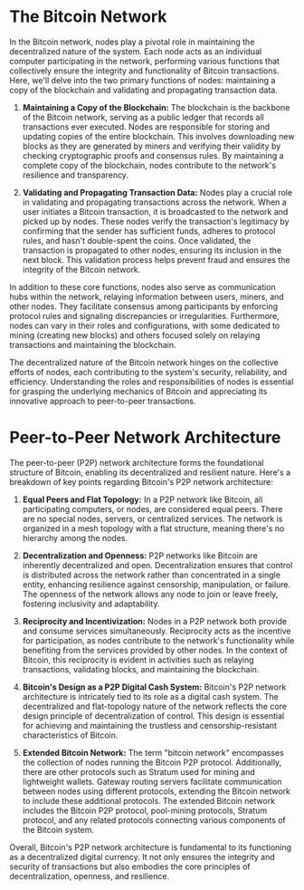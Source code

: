 # The Bitcoin Network

In the Bitcoin network, nodes play a pivotal role in maintaining the decentralized nature of the system. Each node acts as an individual computer participating in the network, performing various functions that collectively ensure the integrity and functionality of Bitcoin transactions. Here, we'll delve into the two primary functions of nodes: maintaining a copy of the blockchain and validating and propagating transaction data.

1. **Maintaining a Copy of the Blockchain:**
   The blockchain is the backbone of the Bitcoin network, serving as a public ledger that records all transactions ever executed. Nodes are responsible for storing and updating copies of the entire blockchain. This involves downloading new blocks as they are generated by miners and verifying their validity by checking cryptographic proofs and consensus rules. By maintaining a complete copy of the blockchain, nodes contribute to the network's resilience and transparency.

2. **Validating and Propagating Transaction Data:**
   Nodes play a crucial role in validating and propagating transactions across the network. When a user initiates a Bitcoin transaction, it is broadcasted to the network and picked up by nodes. These nodes verify the transaction's legitimacy by confirming that the sender has sufficient funds, adheres to protocol rules, and hasn't double-spent the coins. Once validated, the transaction is propagated to other nodes, ensuring its inclusion in the next block. This validation process helps prevent fraud and ensures the integrity of the Bitcoin network.

In addition to these core functions, nodes also serve as communication hubs within the network, relaying information between users, miners, and other nodes. They facilitate consensus among participants by enforcing protocol rules and signaling discrepancies or irregularities. Furthermore, nodes can vary in their roles and configurations, with some dedicated to mining (creating new blocks) and others focused solely on relaying transactions and maintaining the blockchain.

The decentralized nature of the Bitcoin network hinges on the collective efforts of nodes, each contributing to the system's security, reliability, and efficiency. Understanding the roles and responsibilities of nodes is essential for grasping the underlying mechanics of Bitcoin and appreciating its innovative approach to peer-to-peer transactions.

# Peer-to-Peer Network Architecture
The peer-to-peer (P2P) network architecture forms the foundational structure of Bitcoin, enabling its decentralized and resilient nature. Here's a breakdown of key points regarding Bitcoin's P2P network architecture:

1. **Equal Peers and Flat Topology:**
   In a P2P network like Bitcoin, all participating computers, or nodes, are considered equal peers. There are no special nodes, servers, or centralized services. The network is organized in a mesh topology with a flat structure, meaning there's no hierarchy among the nodes.

2. **Decentralization and Openness:**
   P2P networks like Bitcoin are inherently decentralized and open. Decentralization ensures that control is distributed across the network rather than concentrated in a single entity, enhancing resilience against censorship, manipulation, or failure. The openness of the network allows any node to join or leave freely, fostering inclusivity and adaptability.

3. **Reciprocity and Incentivization:**
   Nodes in a P2P network both provide and consume services simultaneously. Reciprocity acts as the incentive for participation, as nodes contribute to the network's functionality while benefiting from the services provided by other nodes. In the context of Bitcoin, this reciprocity is evident in activities such as relaying transactions, validating blocks, and maintaining the blockchain.

4. **Bitcoin's Design as a P2P Digital Cash System:**
   Bitcoin's P2P network architecture is intricately tied to its role as a digital cash system. The decentralized and flat-topology nature of the network reflects the core design principle of decentralization of control. This design is essential for achieving and maintaining the trustless and censorship-resistant characteristics of Bitcoin.

5. **Extended Bitcoin Network:**
   The term "bitcoin network" encompasses the collection of nodes running the Bitcoin P2P protocol. Additionally, there are other protocols such as Stratum used for mining and lightweight wallets. Gateway routing servers facilitate communication between nodes using different protocols, extending the Bitcoin network to include these additional protocols. The extended Bitcoin network includes the Bitcoin P2P protocol, pool-mining protocols, Stratum protocol, and any related protocols connecting various components of the Bitcoin system.

Overall, Bitcoin's P2P network architecture is fundamental to its functioning as a decentralized digital currency. It not only ensures the integrity and security of transactions but also embodies the core principles of decentralization, openness, and resilience.